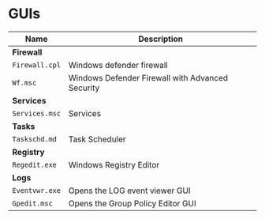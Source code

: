 # GUIs

| **Name** | **Description** |
|----------|-----------------|
| **Firewall** |
| `Firewall.cpl` | Windows defender firewall |
| `Wf.msc` | Windows Defender Firewall with Advanced Security| 
| **Services** |
| `Services.msc` |Services|
| **Tasks** | 
| `Taskschd.md` | Task Scheduler |
| **Registry** |
| `Regedit.exe` | Windows Registry Editor |
| **Logs** |
| `Eventvwr.exe`| Opens the LOG event viewer GUI |
| `Gpedit.msc` | Opens the Group Policy Editor GUI |
